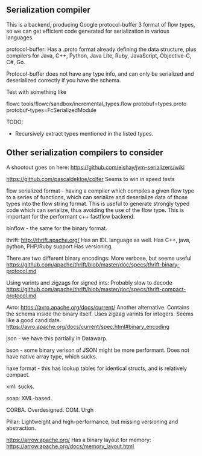 Serialization compiler
----------------------

This is a backend, producing Google protocol-buffer 3 format of flow types, 
so we can get efficient code generated for serialization in various languages.

protocol-buffer: Has a .proto format already defining the data structure, plus 
compilers for Java, C++, Python, Java Lite, Ruby, JavaScript, Objective-C, C#, Go.


Protocol-buffer does not have any type info, and can only be serialized and
deserialized correctly if you have the schema.



Test with something like

flowc tools/flowc/sandbox/incremental_types.flow protobuf=types.proto protobuf-types=FcSerializedModule

TODO:
- Recursively extract types mentioned in the listed types.


Other serialization compilers to consider
----------------------------------------

A shootout goes on here:
https://github.com/eishay/jvm-serializers/wiki


https://github.com/pascaldekloe/colfer
Seems to win in speed tests

flow serialized format - having a compiler which compiles a given flow type
to a series of functions, which can serialize and deserialize data of those
types into the flow string format. This is useful to generate strongly
typed code which can serialize, thus avoiding the use of the flow type.
This is important for the performant c++ fastflow backend.

binflow - the same for the binary format.

thrift: http://thrift.apache.org/
  Has an IDL language as well.
  Has C++, java, python, PHP/Ruby support
  Has versioning.

  There are two different binary encodings:
  More verbose, but seems useful
  https://github.com/apache/thrift/blob/master/doc/specs/thrift-binary-protocol.md

  Using varints and zigzags for signed ints: Probably slow to decode
  https://github.com/apache/thrift/blob/master/doc/specs/thrift-compact-protocol.md


Avro: https://avro.apache.org/docs/current/
Another alternative. Contains the schema inside the binary itself.
Uses zigzag varints for integers.
Seems like a good candidate.
https://avro.apache.org/docs/current/spec.html#binary_encoding




json - we have this partially in Datawarp.

bson - some binary verison of JSON might be more performant.
Does not have native array type, which sucks.

haxe format - this has lookup tables for identical structs, and is
relatively compact.


xml: sucks.

soap: XML-based.

CORBA. Overdesigned.
COM. Urgh

Pillar: Lightweight and high-performance, but missing versioning and abstraction.


https://arrow.apache.org/
Has a binary layout for memory:
https://arrow.apache.org/docs/memory_layout.html


